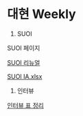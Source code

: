 # 대현 Weekly

1. SUOI

SUOI 페이지

[SUOI 리뉴얼](https://www.notion.so/SUOI-80bc8d3a2d7c496c94f161728902cc3a?pvs=21) 

[SUOI IA.xlsx](SUOI_IA.xlsx)

1. 인터뷰

[인터뷰 표 정리](https://www.notion.so/bd0fc5f81d4c4fc08a2077d316789f5a?pvs=21)